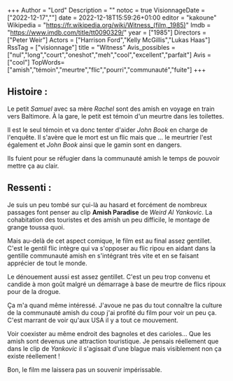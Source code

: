 +++
Author = "Lord"
Description = ""
notoc = true
VisionnageDate = ["2022-12-17",""]
date = 2022-12-18T15:59:26+01:00
editor = "kakoune"
Wikipedia = "https://fr.wikipedia.org/wiki/Witness_(film,_1985)"
Imdb = "https://www.imdb.com/title/tt0090329/"
year = ["1985"]
Directors = ["Peter Weir"]
Actors = ["Harrison Ford","Kelly McGillis","Lukas Haas"]
RssTag = ["visionnage"]
title = "Witness"
Avis_possibles = ["nul","long","court","oneshot","meh","cool","excellent","parfait"]
Avis = ["cool"]
TopWords=["amish","témoin","meurtre","flic","pourri","communauté","fuite"]
+++
## Histoire :
Le petit *Samuel* avec sa mère *Rachel* sont des amish en voyage en train vers Baltimore.
À la gare, le petit est témoin d'un meurtre dans les toilettes.

Il est le seul témoin et va donc tenter d'aider *John Book* en charge de l'enquête.
Il s'avère que le mort est un flic mais que … le meurtrier l'est également et *John Book* ainsi que le gamin sont en dangers.

Ils fuient pour se réfugier dans la communauté amish le temps de pouvoir mettre ça au clair.

## Ressenti :
Je suis un peu tombé sur çui-là au hasard et forcément de nombreux passages font penser au clip **Amish Paradise** de *Weird Al Yankovic*.
La cohabitation des touristes et des amish un peu difficile, le montage de grange toussa quoi.

Mais au-delà de cet aspect comique, le film est au final assez gentillet.
C'est le gentil flic intègre qui va s'opposer au flic ripou en aidant dans la gentille communauté amish en s'intégrant très vite et en se faisant apprécier de tout le monde.

Le dénouement aussi est assez gentillet.
C'est un peu trop convenu et candide à mon goût malgré un démarrage à base de meurtre de flics ripoux pour de la drogue.

Ça m'a quand même intéressé.
J'avoue ne pas du tout connaître la culture de la communauté amish du coup j'ai profité du film pour voir un peu ça.
C'est marrant de voir qu'aux USA il y a tout ce mouvement.

Voir coexister au même endroit des bagnoles et des carioles…
Que les amish sont devenus une attraction touristique.
Je pensais réellement que dans le clip de *Yankovic* il s'agissait d'une blague mais visiblement non ça existe réellement !

Bon, le film me laissera pas un souvenir impérissable.
